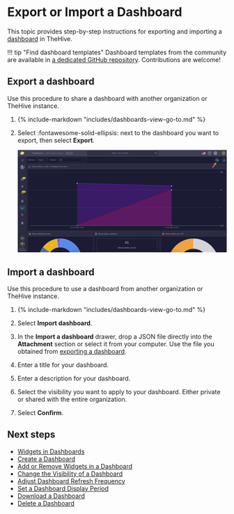 # Export or Import a Dashboard

<!-- md:permission `manageDashboard` -->

This topic provides step-by-step instructions for exporting and importing a [dashboard](about-dashboards.md) in TheHive.

!!! tip "Find dashboard templates"
    Dashboard templates from the community are available in [a dedicated GitHub repository](https://github.com/StrangeBeeCorp/thehive-templates/tree/main/Dashboard%20Templates). Contributions are welcome!

## Export a dashboard

Use this procedure to share a dashboard with another organization or TheHive instance.

1. {% include-markdown "includes/dashboards-view-go-to.md" %}

2. Select :fontawesome-solid-ellipsis: next to the dashboard you want to export, then select **Export**.

    ![Export a dashboard](/thehive/images/user-guides/analyst-corner/dashboard/export-a-dashboard.png)

## Import a dashboard

Use this procedure to use a dashboard from another organization or TheHive instance.

1. {% include-markdown "includes/dashboards-view-go-to.md" %}

2. Select **Import dashboard**.

3. In the **Import a dashboard** drawer, drop a JSON file directly into the **Attachment** section or select it from your computer. Use the file you obtained from [exporting a dashboard](#export-a-dashboard).

4. Enter a title for your dashboard.

5. Enter a description for your dashboard.

6. Select the visibility you want to apply to your dashboard. Either private or shared with the entire organization.

7. Select **Confirm**.

<h2>Next steps</h2>

* [Widgets in Dashboards](widgets-dashboards.md)
* [Create a Dashboard](create-a-dashboard.md)
* [Add or Remove Widgets in a Dashboard](add-remove-widgets-dashboard.md)
* [Change the Visibility of a Dashboard](change-visibility-of-a-dashboard.md)
* [Adjust Dashboard Refresh Frequency](adjust-dashboard-refresh-frequency.md)
* [Set a Dashboard Display Period](set-dashboard-display-period.md)
* [Download a Dashboard](download-a-dashboard.md)
* [Delete a Dashboard](delete-a-dashboard.md)